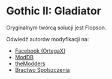 # Gothic II: Gladiator

Oryginalnym twórcą solucji jest Flopson.

Odwiedź autorów modyfikacji na:
- [Facebook (OrtegaX)](https://www.facebook.com/OrtegaXOfficial)
- [ModDB](https://www.moddb.com/mods/gothic-gladiator)
- [theModders](https://themodders.org/index.php?topic=41340.0)
- [Bractwo Spolszczenia](https://bractwospolszczenia.pl/showthread.php?tid=1306)
